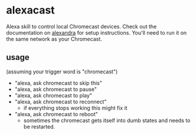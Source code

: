 # alexacast

Alexa skill to control local Chromecast devices. Check out the documentation on
[alexandra](https://github.com/erik/alexandra) for setup instructions. You'll
need to run it on the same network as your Chromecast.

## usage

(assuming your trigger word is "chromecast")

- "alexa, ask chromecast to skip this"
- "alexa, ask chromecast to pause"
- "alexa, ask chromecast to play"
- "alexa, ask chromecast to reconnect"
  - if everything stops working this might fix it
- "alexa, ask chromecast to reboot"
  - sometimes the chromecast gets itself into dumb states and needs to be
    restarted.
